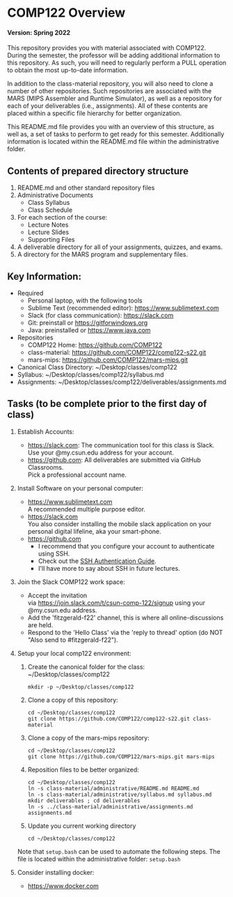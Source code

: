 # COMP122 Overview
#### Version: Spring 2022

This repository provides you with material associated with COMP122.  During the semester, the professor will be adding additional information to this repository. As such, you will need to regularly perform a PULL operation to obtain the most up-to-date information.

In addition to the class-material repository, you will also need to clone a number of other repositories.  Such repositories are associated with the MARS (MIPS Assembler and Runtime Simulator), as well as a repository for each of your deliverables (i.e., assignments).  All of these contents are placed within a specific file hierarchy for better organization. 

This README.md file provides you with an overview of this structure, as well as, a set of tasks to perform to get ready for this semester.  Additionally information is located within the README.md file within the administrative folder.

## Contents of prepared directory structure
  1. README.md and other standard repository files
  1. Administrative Documents
     * Class Syllabus
     * Class Schedule
  1. For each section of the course:
     * Lecture Notes
     * Lecture Slides
     * Supporting Files
  1. A deliverable directory for all of your assignments, quizzes, and exams.
  1. A directory for the MARS program and supplementary files.


## Key Information:
  * Required
    - Personal laptop, with the following tools
    - Sublime Text (recommended editor): https://www.sublimetext.com
    - Slack (for class communication): https://slack.com 
    - Git: preinstall or https://gitforwindows.org
    - Java: preinstalled or https://www.java.com
  * Repositories
    - COMP122 Home: https://github.com/COMP122
    - class-material: https://github.com/COMP122/comp122-s22.git
    - mars-mips: https://github.com/COMP122/mars-mips.git
  * Canonical Class Directory: \~/Desktop/classes/comp122
  * Syllabus: \~/Desktop/classes/comp122/syllabus.md
  * Assignments: \~/Desktop/classes/comp122/deliverables/assignments.md

## Tasks (to be complete prior to the first day of class)
  1. Establish Accounts:
     - https://slack.com: The communication tool for this class is Slack. <br/> Use your @my.csun.edu address for your account.
     - https://github.com: All deliverables are submitted via GitHub Classrooms. <br/> Pick a professional account name.

  1. Install Software on your personal computer:
     - https://www.sublimetext.com <br /> A recommended multiple purpose editor.
     - https://slack.com  <br />   You also consider installing the mobile slack application on your personal digital lifeline, aka your smart-phone.
     - https://github.com <br /> 
          - I recommend that you configure your account to authenticate using SSH.
          - Check out the [SSH Authentication Guide](https://docs.github.com/en/github/authenticating-to-github/connecting-to-github-with-ssh).
          - I'll have more to say about SSH in future lectures.
 
  1. Join the Slack COMP122 work space:
     - Accept the  invitation <br/> via https://join.slack.com/t/csun-comp-122/signup using your @my.csun.edu address.
     - Add the 'fitzgerald-f22' channel, this is where all online-discussions are held.
     - Respond to the 'Hello Class' via the 'reply to thread' option (do NOT "Also send to #fitzgerald-f22").
 
  1. Setup your local comp122 environment: <br/>
      1. Create the canonical folder for the class: \~/Desktop/classes/comp122 
         ```
         mkdir -p ~/Desktop/classes/comp122
         ```
     1. Clone a copy of this repository:
        ```
        cd ~/Desktop/classes/comp122
        git clone https://github.com/COMP122/comp122-s22.git class-material
        ```
     1. Clone a copy of the mars-mips repository:
        ```
        cd ~/Desktop/classes/comp122
        git clone https://github.com/COMP122/mars-mips.git mars-mips
        ```
     1. Reposition files to be better organized:
        ```
        cd ~/Desktop/classes/comp122
        ln -s class-material/administrative/README.md README.md
        ln -s class-material/administrative/syllabus.md syllabus.md
        mkdir deliverables ; cd deliverables
        ln -s ../class-material/administrative/assignments.md assignments.md
        ```
     1. Update you current working directory
        ```
        cd ~/Desktop/classes/comp122
        ```
      Note that ``setup.bash`` can be used to automate the following steps. The file is located within the administrative folder: ``setup.bash``

  1. Consider installing docker:
     - https://www.docker.com

